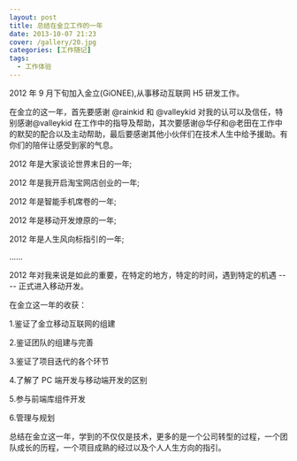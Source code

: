 ```yaml
---
layout: post
title: 总结在金立工作的一年
date: 2013-10-07 21:23
cover: /gallery/20.jpg
categories: [工作随记]
tags: 
  - 工作体验
---
```


2012 年 9 月下旬加入金立(GiONEE),从事移动互联网 H5 研发工作。

在金立的这一年，首先要感谢 @rainkid 和 @valleykid 对我的认可以及信任，特别感谢@valleykid 在工作中的指导及帮助，其次要感谢@华仔和@老田在工作中的默契的配合以及主动帮助，最后要感谢其他小伙伴们在技术人生中给予援助。有你们的陪伴让感受到家的气息。

2012 年是大家谈论世界末日的一年;

2012 年是我开启淘宝网店创业的一年;

2012 年是智能手机席卷的一年;

2012 年是移动开发燎原的一年;

2012 年是人生风向标指引的一年;

......

<!--more-->

2012 年对我来说是如此的重要，在特定的地方，特定的时间，遇到特定的机遇 ---- 正式进入移动开发。

在金立这一年的收获：

1.鉴证了金立移动互联网的组建

2.鉴证团队的组建与完善

3.鉴证了项目迭代的各个环节

4.了解了 PC 端开发与移动端开发的区别

5.参与前端库组件开发

6.管理与规划

总结在金立这一年，学到的不仅仅是技术，更多的是一个公司转型的过程，一个团队成长的历程，一个项目成熟的经过以及个人人生方向的指引。
